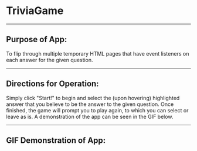 # TriviaGame

---

## Purpose of App:

To flip through multiple temporary HTML pages that have event listeners on each answer for the given question.

---

## Directions for Operation:

Simply click "Start!" to begin and select the (upon hovering) highlighted answer that you believe to be the answer to the given question. Once finished, the game will prompt you to play again, to which you can select or leave as is. A demonstration of the app can be seen in the GIF below.

---

## GIF Demonstration of App:


